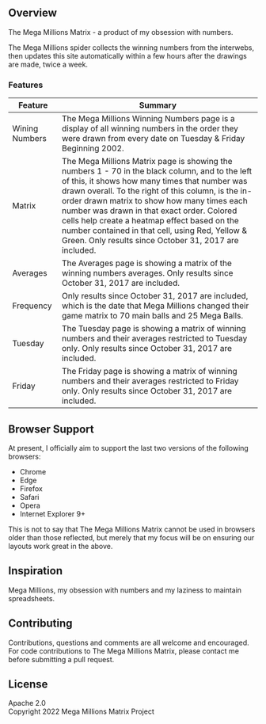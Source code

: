 ## Overview

The Mega Millions Matrix - a product of my obsession with numbers.

The Mega Millions spider collects the winning numbers from the interwebs, then updates this site automatically within a few hours after the drawings are made, twice a week.

### Features

| Feature                                | Summary                                                                                                                                                                                                                                                     |
|----------------------------------------|-------------------------------------------------------------------------------------------------------------------------------------------------------------------------------------------------------------------------------------------------------------|
| Wining Numbers  | The Mega Millions Winning Numbers page is a display of all winning numbers in the order they were drawn from every date on Tuesday & Friday Beginning 2002.  |
| Matrix  | The Mega Millions Matrix page is showing the numbers 1 - 70 in the black column, and to the left of this, it shows how many times that number was drawn overall. To the right of this column, is the in-order drawn matrix to show how many times each number was drawn in that exact order. Colored cells help create a heatmap effect based on the number contained in that cell, using Red, Yellow & Green. Only results since October 31, 2017 are included.  |
| Averages  | The Averages page is showing a matrix of the winning numbers averages. Only results since October 31, 2017 are included.  |
| Frequency  | Only results since October 31, 2017 are included, which is the date that Mega Millions changed their game matrix to 70 main balls and 25 Mega Balls.  |
| Tuesday  | The Tuesday page is showing a matrix of winning numbers and their averages restricted to Tuesday only. Only results since October 31, 2017 are included.  |
| Friday  | The Friday page is showing a matrix of winning numbers and their averages restricted to Friday only. Only results since October 31, 2017 are included.  |

## Browser Support

At present, I officially aim to support the last two versions of the following browsers:

* Chrome
* Edge
* Firefox
* Safari
* Opera
* Internet Explorer 9+

This is not to say that The Mega Millions Matrix cannot be used in browsers older than those reflected, but merely that my focus will be on ensuring our layouts work great in the above.

## Inspiration

Mega Millions, my obsession with numbers and my laziness to maintain spreadsheets.

## Contributing

Contributions, questions and comments are all welcome and encouraged. For code contributions to The Mega Millions Matrix, please contact me before submitting a pull request.

## License

Apache 2.0  
Copyright 2022 Mega Millions Matrix Project
